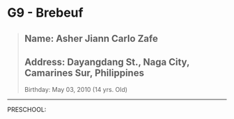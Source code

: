 # G9 - Brebeuf
> Name: Asher Jiann Carlo Zafe
> ---
> Address: Dayangdang St., Naga City, Camarines Sur, Philippines
> ---
> Birthday: May 03, 2010 (14 yrs. Old)

---
PRESCHOOL:
